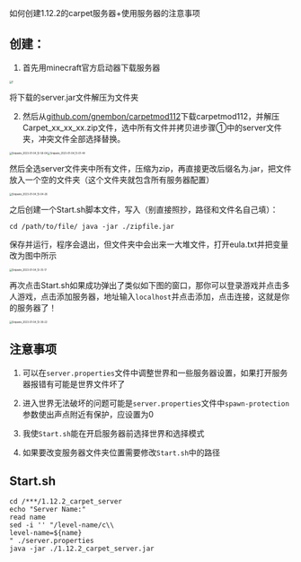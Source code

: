 如何创建1.12.2的carpet服务器+使用服务器的注意事项

## 创建：

1. 首先用minecraft官方启动器下载服务器

<img src="/Users/alohahenry/Documents/GitHub/alohahenry.github.io/_images/Snipaste_2023-01-04_12-50-38.png" alt="1" style="zoom:30%;" />

将下载的server.jar文件解压为文件夹



2. 然后从[github.com/gnembon/carpetmod112](github.com/gnembon/carpetmod112)下载carpetmod112，并解压Carpet_xx_xx_xx.zip文件，选中所有文件并拷贝进步骤①中的server文件夹，冲突文件全部选择替换。

<img src="/Users/alohahenry/Documents/GitHub/alohahenry.github.io/_images/Snipaste_2023-01-04_12-58-04.png" alt="Snipaste_2023-01-04_12-58-04" style="zoom:30%;" /><img src="/Users/alohahenry/Documents/GitHub/alohahenry.github.io/_images/Snipaste_2023-01-04_13-01-44.png" alt="Snipaste_2023-01-04_13-01-44" style="zoom:30%;" />

然后全选server文件夹中所有文件，压缩为zip，再直接更改后缀名为.jar，把文件放入一个空的文件夹（这个文件夹就包含所有服务器配置）

<img src="/Users/alohahenry/Documents/GitHub/alohahenry.github.io/_images/Snipaste_2023-01-04_13-04-26.png" alt="Snipaste_2023-01-04_13-04-26" style="zoom:30%;" />

之后创建一个Start.sh脚本文件，写入（别直接照抄，路径和文件名自己填）：

`cd /path/to/file/
java -jar ./zipfile.jar`

保存并运行，程序会退出，但文件夹中会出来一大堆文件，打开eula.txt并把变量改为图中所示

<img src="/Users/alohahenry/Documents/GitHub/alohahenry.github.io/_images/Snipaste_2023-01-04_13-35-17.png" alt="Snipaste_2023-01-04_13-35-17" style="zoom:30%;" />

再次点击Start.sh如果成功弹出了类似如下图的窗口，那你可以登录游戏并点击多人游戏，点击添加服务器，地址输入`localhost`并点击添加，点击连接，这就是你的服务器了！

<img src="/Users/alohahenry/Documents/GitHub/alohahenry.github.io/_images/Snipaste_2023-01-04_13-38-22.png" alt="Snipaste_2023-01-04_13-38-22" style="zoom:30%;" />



## 注意事项

1. 可以在`server.properties`文件中调整世界和一些服务器设置，如果打开服务器报错有可能是世界文件坏了

2. 进入世界无法破坏的问题可能是`server.properties`文件中`spawn-protection`参数使出声点附近有保护，应设置为0

3. 我使`Start.sh`能在开启服务器前选择世界和选择模式

4. 如果要改变服务器文件夹位置需要修改`Start.sh`中的路径

   

## Start.sh

```
cd /***/1.12.2_carpet_server
echo "Server Name:"
read name
sed -i '' "/level-name/c\\
level-name=${name}
" ./server.properties
java -jar ./1.12.2_carpet_server.jar
```